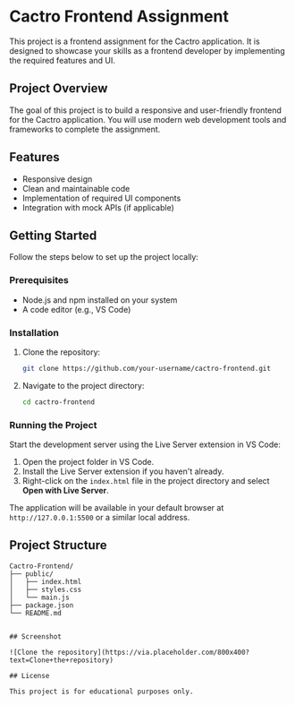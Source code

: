 # Cactro Frontend Assignment

This project is a frontend assignment for the Cactro application. It is designed to showcase your skills as a frontend developer by implementing the required features and UI.

## Project Overview

The goal of this project is to build a responsive and user-friendly frontend for the Cactro application. You will use modern web development tools and frameworks to complete the assignment.

## Features

- Responsive design
- Clean and maintainable code
- Implementation of required UI components
- Integration with mock APIs (if applicable)

## Getting Started

Follow the steps below to set up the project locally:

### Prerequisites

- Node.js and npm installed on your system
- A code editor (e.g., VS Code)

### Installation

1. Clone the repository:

    ```bash
    git clone https://github.com/your-username/cactro-frontend.git
    ```

2. Navigate to the project directory:

    ```bash
    cd cactro-frontend
    ```


### Running the Project

Start the development server using the Live Server extension in VS Code:

1. Open the project folder in VS Code.
2. Install the Live Server extension if you haven't already.
3. Right-click on the `index.html` file in the project directory and select **Open with Live Server**.

The application will be available in your default browser at `http://127.0.0.1:5500` or a similar local address.

## Project Structure

```
Cactro-Frontend/
├── public/
│   ├── index.html
│   ├── styles.css
│   └── main.js
├── package.json
└── README.md
```
```

## Screenshot

![Clone the repository](https://via.placeholder.com/800x400?text=Clone+the+repository)

## License

This project is for educational purposes only.

